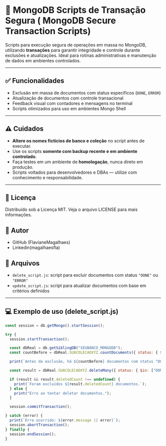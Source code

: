# 🔄 MongoDB Scripts de Transação Segura ( MongoDB Secure Transaction Scripts)

Scripts para execução segura de operações em massa no MongoDB, utilizando **transações** para garantir integridade e controle durante exclusões e atualizações. Ideal para rotinas administrativas e manutenção de dados em ambientes controlados.

---

## ✅ Funcionalidades

- Exclusão em massa de documentos com status específicos (`DONE`, `ERROR`)
- Atualização de documentos com controle transacional
- Feedback visual com contadores e mensagens no terminal
- Scripts otimizados para uso em ambientes Mongo Shell

---

## ⚠️ Cuidados

- **Altere os nomes fictícios de banco e coleção** no script antes de executar.
- Use os scripts **somente com backup recente e em ambiente controlado**.
- Faça testes em um ambiente de **homologação**, nunca direto em produção.
- Scripts voltados para desenvolvedores e DBAs — utilize com conhecimento e responsabilidade.

---

## 📄 Licença
Distribuído sob a Licença MIT. Veja o arquivo LICENSE para mais informações.

## 👤 Autor
- GitHub (FlavianeMagalhaes)
- Linkedin(magalhaesfla)

## 📂 Arquivos

- `delete_script.js`: script para excluir documentos com status `"DONE"` ou `"ERROR"`
- `update_script.js`: script para atualizar documentos com base em critérios definidos

---

## 💻 Exemplo de uso (delete_script.js)

```javascript
const session = db.getMongo().startSession();

try {
  session.startTransaction();

  const dbReal = db.getSiblingDB("SEUBANCO_MONGODB");
  const countBefore = dbReal.SUACOLECAOXYZ.countDocuments({ status: { $in: ["DONE", "ERROR"] } });

  print(`Antes da exclusão, há ${countBefore} documentos com status "DONE" ou "ERROR".`);

  const result = dbReal.SUACOLECAOXYZ.deleteMany({ status: { $in: ["DONE", "ERROR"] } });

  if (result && result.deletedCount !== undefined) {
    print(`Foram excluídos ${result.deletedCount} documentos.`);
  } else {
    print("Erro ao tentar deletar documentos.");
  }

  session.commitTransaction();

} catch (error) {
  print(`Erro ocorrido: ${error.message || error}`);
  session.abortTransaction();
} finally {
  session.endSession();
}


